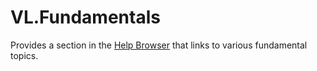 # VL.Fundamentals

Provides a section in the [Help Browser](https://thegraybook.vvvv.org/reference/hde/findinghelp.html#help-browser) that links to various fundamental topics.
